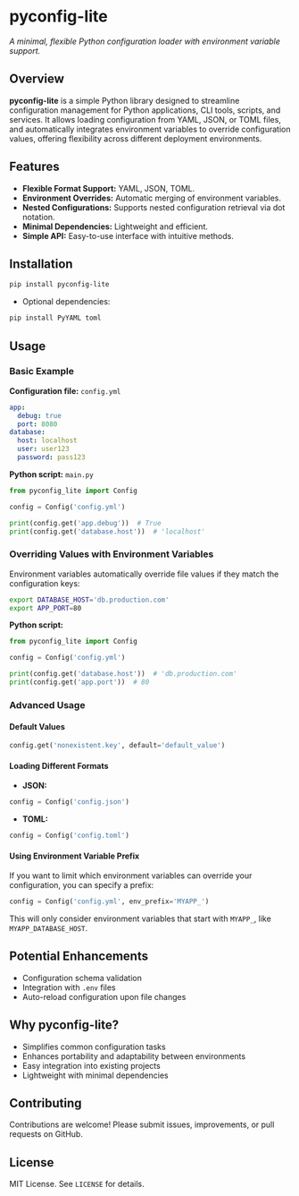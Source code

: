 # pyconfig-lite

*A minimal, flexible Python configuration loader with environment variable support.*

## Overview

**pyconfig-lite** is a simple Python library designed to streamline configuration management for Python applications, CLI tools, scripts, and services. It allows loading configuration from YAML, JSON, or TOML files, and automatically integrates environment variables to override configuration values, offering flexibility across different deployment environments.

## Features

* **Flexible Format Support:** YAML, JSON, TOML.
* **Environment Overrides:** Automatic merging of environment variables.
* **Nested Configurations:** Supports nested configuration retrieval via dot notation.
* **Minimal Dependencies:** Lightweight and efficient.
* **Simple API:** Easy-to-use interface with intuitive methods.

## Installation

```bash
pip install pyconfig-lite
```

* Optional dependencies:

```bash
pip install PyYAML toml
```

## Usage

### Basic Example

**Configuration file:** `config.yml`

```yaml
app:
  debug: true
  port: 8080
database:
  host: localhost
  user: user123
  password: pass123
```

**Python script:** `main.py`

```python
from pyconfig_lite import Config

config = Config('config.yml')

print(config.get('app.debug'))  # True
print(config.get('database.host'))  # 'localhost'
```

### Overriding Values with Environment Variables

Environment variables automatically override file values if they match the configuration keys:

```bash
export DATABASE_HOST='db.production.com'
export APP_PORT=80
```

**Python script:**

```python
from pyconfig_lite import Config

config = Config('config.yml')

print(config.get('database.host'))  # 'db.production.com'
print(config.get('app.port'))  # 80
```

### Advanced Usage

#### Default Values

```python
config.get('nonexistent.key', default='default_value')
```

#### Loading Different Formats

* **JSON:**

```python
config = Config('config.json')
```

* **TOML:**

```python
config = Config('config.toml')
```

#### Using Environment Variable Prefix

If you want to limit which environment variables can override your configuration, you can specify a prefix:

```python
config = Config('config.yml', env_prefix='MYAPP_')
```

This will only consider environment variables that start with `MYAPP_`, like `MYAPP_DATABASE_HOST`.

## Potential Enhancements

* Configuration schema validation
* Integration with `.env` files
* Auto-reload configuration upon file changes

## Why pyconfig-lite?

* Simplifies common configuration tasks
* Enhances portability and adaptability between environments
* Easy integration into existing projects
* Lightweight with minimal dependencies

## Contributing

Contributions are welcome! Please submit issues, improvements, or pull requests on GitHub.

## License

MIT License. See `LICENSE` for details.
